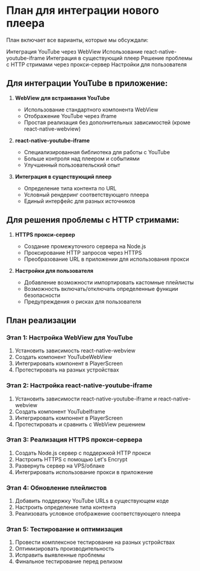 # План для интеграции нового плеера

План включает все варианты, которые мы обсуждали:

Интеграция YouTube через WebView
Использование react-native-youtube-iframe
Интеграция в существующий плеер
Решение проблемы с HTTP стримами через прокси-сервер
Настройки для пользователя

## Для интеграции YouTube в приложение:

1. **WebView для встраивания YouTube** 
   - Использование стандартного компонента WebView
   - Отображение YouTube через iframe
   - Простая реализация без дополнительных зависимостей (кроме react-native-webview)

2. **react-native-youtube-iframe**
   - Специализированная библиотека для работы с YouTube
   - Больше контроля над плеером и событиями
   - Улучшенный пользовательский опыт

3. **Интеграция в существующий плеер**
   - Определение типа контента по URL
   - Условный рендеринг соответствующего плеера
   - Единый интерфейс для разных источников

## Для решения проблемы с HTTP стримами:

1. **HTTPS прокси-сервер**
   - Создание промежуточного сервера на Node.js
   - Проксирование HTTP запросов через HTTPS
   - Преобразование URL в приложении для использования прокси

2. **Настройки для пользователя**
   - Добавление возможности импортировать кастомные плейлисты
   - Возможность включать/отключать определенные функции безопасности
   - Предупреждения о рисках для пользователя

## План реализации

### Этап 1: Настройка WebView для YouTube
1. Установить зависимость react-native-webview
2. Создать компонент YouTubeWebView
3. Интегрировать компонент в PlayerScreen
4. Протестировать на разных устройствах

### Этап 2: Настройка react-native-youtube-iframe
1. Установить зависимости react-native-youtube-iframe и react-native-webview
2. Создать компонент YouTubeIframe
3. Интегрировать компонент в PlayerScreen
4. Протестировать и сравнить с WebView решением

### Этап 3: Реализация HTTPS прокси-сервера
1. Создать Node.js сервер с поддержкой HTTP прокси
2. Настроить HTTPS с помощью Let's Encrypt
3. Развернуть сервер на VPS/облаке
4. Интегрировать использование прокси в приложение

### Этап 4: Обновление плейлистов
1. Добавить поддержку YouTube URLs в существующем коде
2. Настроить определение типа контента
3. Реализовать условное отображение соответствующего плеера

### Этап 5: Тестирование и оптимизация
1. Провести комплексное тестирование на разных устройствах
2. Оптимизировать производительность
3. Исправить выявленные проблемы
4. Финальное тестирование перед релизом
